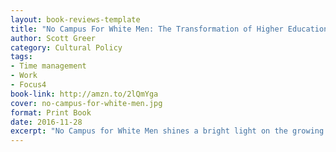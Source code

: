 ```yaml
---
layout: book-reviews-template
title: "No Campus For White Men: The Transformation of Higher Education into Hateful Indoctrination"
author: Scott Greer
category: Cultural Policy
tags:
- Time management
- Work
- Focus4
book-link: http://amzn.to/2lQmYga
cover: no-campus-for-white-men.jpg
format: Print Book
date: 2016-11-28
excerpt: "No Campus for White Men shines a bright light on the growing obsession with diversity, victimization and identity politics on today's college campuses, and shows how it is creating an intensely hostile and fearful atmosphere that can only lead, ultimately, to ever greater polarization in American society."
---
```

